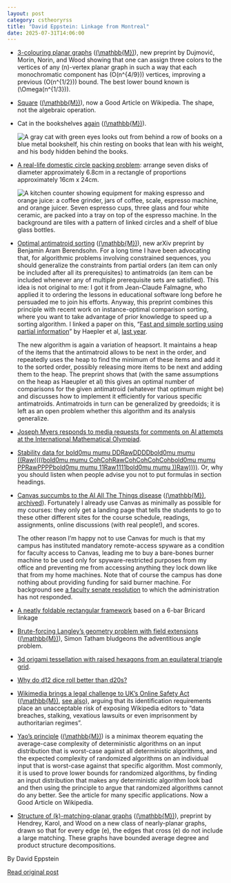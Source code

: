 ```yaml
---
layout: post
category: cstheoryrss
title: "David Eppstein: Linkage from Montreal"
date: 2025-07-31T14:06:00
---
```


* [3-colouring planar graphs](https://arxiv.org/abs/2507.03163) ([\(\mathbb{M}\)](https://mathstodon.xyz/@DavidWood/114815217827923751)), new preprint by Dujmović, Morin, Norin, and Wood showing that one can assign three colors to the vertices of any \(n\)-vertex planar graph in such a way that each monochromatic component has \(O(n^{4/9})\) vertices, improving a previous \(O(n^{1/2})\) bound. The best lower bound known is \(\Omega(n^{1/3})\).
* [Square](https://en.wikipedia.org/wiki/Square) ([\(\mathbb{M}\)](https://mathstodon.xyz/@11011110/114869663672377723)), now a Good Article on Wikipedia. The shape, not the algebraic operation.
* Cat in the bookshelves [again](https://theory.report/blog/2024/07/15/linkage-from-australia.html) ([\(\mathbb{M}\)](https://mathstodon.xyz/@11011110/114878622738521637)).

  ![A gray cat with green eyes looks out from behind a row of books on a blue metal bookshelf, his chin resting on books that lean with his weight, and his body hidden behind the books.](https://11011110.github.io/blog/assets/2025/SmokeInBooks.jpg)
* [A real-life domestic circle packing problem](https://mathstodon.xyz/@11011110/114882134838731800): arrange seven disks of diameter approximately 6.8cm in a rectangle of proportions approximately 16cm x 24cm.

  ![A kitchen counter showing equipment for making espresso and orange juice: a coffee grinder, jars of coffee, scale, espresso machine, and orange juicer. Seven espresso cups, three glass and four white ceramic, are packed into a tray on top of the espresso machine. In the background are tiles with a pattern of linked circles and a shelf of blue glass bottles.](https://www.ics.uci.edu/~eppstein/pix/coffeestation/CoffeeStation-m.jpg)
* [Optimal antimatroid sorting](https://arxiv.org/abs/2507.13994) ([\(\mathbb{M}\)](https://mathstodon.xyz/@11011110/114893668280867148)), new arXiv preprint by Benjamin Aram Berendsohn. For a long time I have been advocating that, for algorithmic problems involving constrained sequences, you should generalize the constraints from partial orders (an item can only be included after all its prerequisites) to antimatroids (an item can be included whenever any of multiple prerequisite sets are satisfied). This idea is not original to me: I got it from Jean-Claude Falmagne, who applied it to ordering the lessons in educational software long before he persuaded me to join his efforts. Anyway, this preprint combines this principle with recent work on instance-optimal comparison sorting, where you want to take advantage of prior knowledge to speed up a sorting algorithm. I linked a paper on this, “[Fast and simple sorting using partial information](https://arxiv.org/abs/2404.04552)” by Haepler et al, [last year](https://theory.report/blog/2024/04/15/linkage.html).

  The new algorithm is again a variation of heapsort. It maintains a heap of the items that the antimatroid allows to be next in the order, and repeatedly uses the heap to find the minimum of these items and add it to the sorted order, possibly releasing more items to be next and adding them to the heap. The preprint shows that (with the same assumptions on the heap as Haeupler et al) this gives an optimal number of comparisons for the given antimatroid (whatever that optimum might be) and discusses how to implement it efficiently for various specific antimatroids. Antimatroids in turn can be generalized by greedoids; it is left as an open problem whether this algorithm and its analysis generalize.
* [Joseph Myers responds to media requests for comments on AI attempts at the International Mathematical Olympiad](https://mathstodon.xyz/@jsm28/114893210635408850).
* [Stability data for bold0mu mumu DDRawDDDDbold0mu mumu ((Raw((((bold0mu mumu CohCohRawCohCohCohCohbold0mu mumu PPRawPPPPbold0mu mumu 11Raw1111bold0mu mumu ))Raw))))](https://mathstodon.xyz/@oantolin/114888882558544362). Or, why you should listen when people advise you not to put formulas in section headings.
* [Canvas succumbs to the AI All The Things disease](https://www.chronicle.com/article/instructors-will-now-see-ai-throughout-a-widely-used-course-software) ([\(\mathbb{M}\)](https://mathstodon.xyz/@11011110/114912255638012378), [archived](https://archive.is/zjRtf)). Fortunately I already use Canvas as minimally as possible for my courses: they only get a landing page that tells the students to go to these other different sites for the course schedule, readings, assignments, online discussions (with real people!), and scores.

  The other reason I’m happy not to use Canvas for much is that my campus has instituted mandatory remote-access spyware as a condition for faculty access to Canvas, leading me to buy a bare-bones burner machine to be used only for spyware-restricted purposes from my office and preventing me from accessing anything they lock down like that from my home machines. Note that of course the campus has done nothing about providing funding for said burner machine. For background see [a faculty senate resolution](https://senate.universityofcalifornia.edu/_files/reports/assembly-to-president-resolution-on-trellix.pdf) to which the administration has not responded.
* [A neatly foldable rectangular framework](https://mathstodon.xyz/@robinhouston/114861548312159135) based on a 6-bar Bricard linkage
* [Brute-forcing Langley’s geometry problem with field extensions](https://www.chiark.greenend.org.uk/~sgtatham/quasiblog/adventitious/) ([\(\mathbb{M}\)](https://mathstodon.xyz/@simontatham@hachyderm.io/114874130350605831)), Simon Tatham bludgeons the adventitious angle problem.
* [3d origami tessellation with raised hexagons from an equilateral triangle grid](https://pixelfed.social/p/dewibrunet/846050541012054290).
* [Why do d12 dice roll better than d20s?](https://mathstodon.xyz/@csk/114931260772358327)
* [Wikimedia brings a legal challenge to UK’s Online Safety Act](https://wikimediafoundation.org/news/2025/07/17/wikimedia-foundation-challenges-uk-online-safety-act-regulations/) ([\(\mathbb{M}\)](https://mathstodon.xyz/@11011110/114936859745612345), [see also](https://medium.com/wikimedia-policy/wikipedias-nonprofit-host-brings-legal-challenge-to-new-online-safety-act-osa-regulations-0f9153102f29)), arguing that its identification requirements place an unacceptable risk of exposing Wikipedia editors to “data breaches, stalking, vexatious lawsuits or even imprisonment by authoritarian regimes”.
* [Yao’s principle](https://en.wikipedia.org/wiki/Yao%27s_principle) ([\(\mathbb{M}\)](https://mathstodon.xyz/@11011110/114943454377678356)) is a minimax theorem equating the average-case complexity of deterministic algorithms on an input distribution that is worst-case against all deterministic algorithms, and the expected complexity of randomized algorithms on an individual input that is worst-case against that specific algorithm. Most commonly, it is used to prove lower bounds for randomized algorithms, by finding an input distribution that makes any deterministic algorithm look bad and then using the principle to argue that randomized algorithms cannot do any better. See the article for many specific applications. Now a Good Article on Wikipedia.
* [Structure of \(k\)-matching-planar graphs](http://arxiv.org/abs/2507.22395) ([\(\mathbb{M}\)](https://mathstodon.xyz/@DavidWood/114945326927833766)), preprint by Hendrey, Karol, and Wood on a new class of nearly-planar graphs, drawn so that for every edge \(e\), the edges that cross \(e\) do not include a large matching. These graphs have bounded average degree and product structure decompositions.

By David Eppstein

[Read original post](https://11011110.github.io/blog/2025/07/31/linkage-from-montreal.html)
